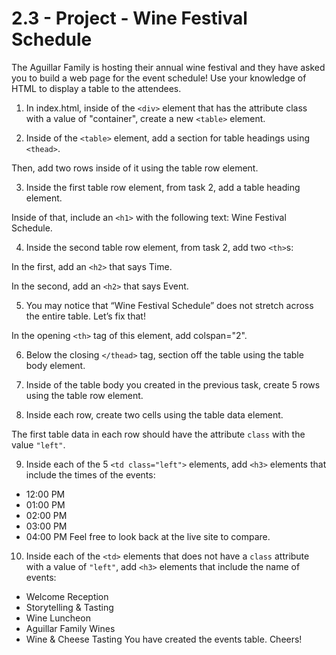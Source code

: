 # 2.3 - Project - Wine Festival Schedule
The Aguillar Family is hosting their annual wine festival and they have asked you to build a web page for the event schedule! Use your knowledge of HTML to display a table to the attendees.

1. In index.html, inside of the ```<div>``` element that has the attribute class with a value of "container", create a new ```<table>``` element.

2. Inside of the ```<table>``` element, add a section for table headings using ```<thead>```.

Then, add two rows inside of it using the table row element.

3. Inside the first table row element, from task 2, add a table heading element.

Inside of that, include an ```<h1>``` with the following text: Wine Festival Schedule.

4. Inside the second table row element, from task 2, add two ```<th>```s:

In the first, add an ```<h2>``` that says Time.

In the second, add an ```<h2>``` that says Event.

5. You may notice that “Wine Festival Schedule” does not stretch across the entire table. Let’s fix that!

In the opening ```<th>``` tag of this element, add colspan="2".

6. Below the closing ```</thead>``` tag, section off the table using the table body element.

7. Inside of the table body you created in the previous task, create 5 rows using the table row element.

8. Inside each row, create two cells using the table data element.

The first table data in each row should have the attribute ```class``` with the value ```"left"```.

9. Inside each of the 5 ```<td class="left">``` elements, add ```<h3>``` elements that include the times of the events:
- 12:00 PM
- 01:00 PM
- 02:00 PM
- 03:00 PM
- 04:00 PM
Feel free to look back at the live site to compare.

10. Inside each of the ```<td>``` elements that does not have a ```class``` attribute with a value of ```"left"```, add ```<h3>``` elements that include the name of events:

- Welcome Reception
- Storytelling & Tasting
- Wine Luncheon
- Aguillar Family Wines
- Wine & Cheese Tasting
You have created the events table. Cheers!